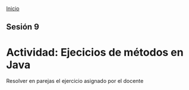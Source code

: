 <!-- No borrar o modificar -->
[Inicio](./index.md)

## Sesión 9 


<!-- Activida09 -->

# Actividad: Ejecicios de métodos en Java
Resolver en parejas el ejercicio asignado por el docente







